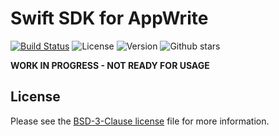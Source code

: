 # Swift SDK for AppWrite

[![Build Status](https://travis-ci.com/armino-dev/appwrite-swift-sdk.svg?branch=master)](https://travis-ci.com/armino-dev/appwrite-swift-sdk)
![License](https://img.shields.io/github/license/appwrite/appwrite)
![Version](https://img.shields.io/badge/api%20version-0.6.1-blue.svg?v=1)
![Github stars](https://img.shields.io/github/stars/armino-dev/appwrite-swift-sdk)

**WORK IN PROGRESS - NOT READY FOR USAGE**



## License

Please see the [BSD-3-Clause license](https://raw.githubusercontent.com/appwrite/appwrite/master/LICENSE) file for more information.
